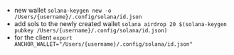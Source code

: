 - new wallet
`solana-keygen new -o /Users/{username}/.config/solana/id.json`
- add sols to the newly created wallet
`solana airdrop 20 $(solana-keygen pubkey /Users/{username}/.config/solana/id.json)`
- for the client
`export ANCHOR_WALLET="/Users/{username}/.config/solana/id.json"`